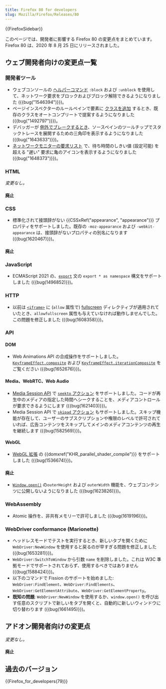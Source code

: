 ```yaml
---
title: Firefox 80 for developers
slug: Mozilla/Firefox/Releases/80
---
```

{{FirefoxSidebar}}

このページでは、開発者に影響する Firefox 80 の変更点をまとめています。Firefox 80 は、2020 年 8 月 25 日にリリースされました。

## ウェブ開発者向けの変更点一覧

### 開発者ツール

- ウェブコンソールの [ヘルパーコマンド](/ja/docs/Tools/Web_Console/Helpers) `:block` および `:unblock` を使用して、ネットワーク要求をブロックおよびブロック解除できるようになりました ({{bug("1546394")}})。
- ページインスペクターのルールペインで要素に [クラスを追加](/ja/docs/Tools/Page_Inspector/How_to/Examine_and_edit_CSS#Viewing_and_changing_classes_on_an_element) するとき、既存のクラスをオートコンプリートで提案するようになりました ({{bug("1492797")}})。
- デバッガーが [例外でブレークするとき](/ja/docs/Tools/Debugger/How_to/Breaking_on_exceptions)、ソースペインのツールチップでスタックトレースを展開するための三角印を表示するようになりました ({{bug("1643633")}})。
- [ネットワークモニターの要求リスト](/ja/docs/Tools/Network_Monitor/request_list#Network_request_columns) で、待ち時間のしきい値 (設定可能) を超える "遅い" 要求に亀のアイコンを表示するようになりました ({{bug("1648373")}})。

### HTML

_変更なし。_

#### 廃止

### CSS

- 標準化されて接頭辞がない {{CSSxRef("appearance", "appearance")}} プロパティをサポートしました。既存の `-moz-appearance` および `-webkit-appearance` は、接頭辞がないプロパティの別名になります ({{bug(1620467)}})。

#### 廃止

### JavaScript

- ECMAScript 2021 の、[`export`](/ja/docs/Web/JavaScript/Reference/Statements/export) 文の `export * as namespace` 構文をサポートしました ({{bug(1496852)}})。

### HTTP

- 以前は [`<iframe>`](/ja/docs/Web/HTML/Element/iframe) に (`allow` 属性で) [fullscreen](/ja/docs/Web/HTTP/Headers/Feature-Policy/fullscreen) ディレクティブが適用されていたとき、`allowfullscreen` 属性も与えていなければ動作しませんでした。この問題を修正しました ({{bug(1608358)}})。

### API

#### DOM

- Web Animations API の合成操作をサポートしました。[`KeyframeEffect.composite`](/ja/docs/Web/API/KeyframeEffect/composite) および [`KeyframeEffect.iterationComposite`](/ja/docs/Web/API/KeyframeEffect/iterationComposite) をご覧ください ({{bug(1652676)}})。

#### Media、WebRTC、Web Audio

- [Media Session API](/ja/docs/Web/API/Media_Session_API) で [`seekto` アクション](/ja/docs/Web/API/MediaSessionAction#seekto) をサポートしました。コードが再生中のメディアの指定した時間へシークすることを、メディアコントロールが要求できるようにします ({{bug(1621403)}})。
- Media Session API で [`skipad` アクション](/ja/docs/Web/API/MediaSessionAction#skipad) もサポートしました。スキップ機能が存在して、ユーザーのサブスクリプションや権限のレベルで許可されていれば、広告コンテンツをスキップしてメインのメディアコンテンツの再生を継続します ({{bug(1582569)}})。

#### WebGL

- [WebGL 拡張](/ja/docs/Web/API/WebGL_API/Using_Extensions) の {{domxref("KHR_parallel_shader_compile")}} をサポートしました ({{bug(1536674)}})。

#### 廃止

- [`Window.open()`](/ja/docs/Web/API/Window/open) の`outerHeight` および `outerWidth` 機能を、ウェブコンテンツに公開しないようになりました ({{bug(1623826)}})。

### WebAssembly

- Atomic 操作を、非共有メモリーで許可しました ({{bug(1619196)}})。

### WebDriver conformance (Marionette)

- ヘッドレスモードでテストを実行するとき、新しいタブを開くために `WebDriver:NewWindow` を使用すると戻るのが早すぎる問題を修正しました ({{bug(1653281)}})。
- `WebDriver:SwitchToWindow` から引数 `name` を削除しました。これは W3C 準拠モードでサポートされておらず、使用するべきではありません ({{bug(1588424)}})。
- 以下のコマンドで Fission のサポートを始めました: `WebDriver:FindElement`、`WebDriver:FindElements`、`WebDriver:GetElementAttribute`、`WebDriver:GetElementProperty`。
- **既知の問題**: `WebDriver:NewWindow` を使用するか、`window.open()` を呼び出す任意のスクリプトで新しいをタブを開くと、自動的に新しいウィンドウに切り替わります ({{bug(1661495)}})。

## アドオン開発者向けの変更点

_変更なし。_

#### 廃止

## 過去のバージョン

{{Firefox_for_developers(79)}}
